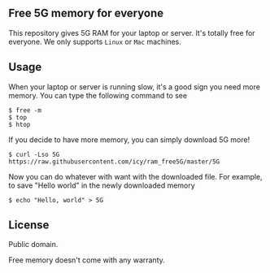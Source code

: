 ## Free 5G memory for everyone

This repository gives 5G RAM for your laptop or server.
It's totally free for everyone. We only supports `Linux`
or `Mac` machines.

## Usage

When your laptop or server is running slow, it's a good sign you
need more memory. You can type the following command to see

    $ free -m
    $ top
    $ htop

If you decide to have more memory, you can simply download 5G more!

    $ curl -Lso 5G https://raw.githubusercontent.com/icy/ram_free5G/master/5G

Now you can do whatever with want with the downloaded file.
For example, to save "Hello world" in the newly downloaded memory

    $ echo "Hello, world" > 5G

## License

Public domain.

Free memory doesn't come with any warranty.
